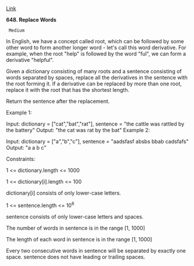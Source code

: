 [Link](https://leetcode.com/problems/replace-words)

**648. Replace Words**


     Medium

     
In English, we have a concept called root, which can be followed by some other word to form another longer word - let's call this word derivative. For example, when the root "help" is followed by the word "ful", we can form a derivative "helpful".

Given a dictionary consisting of many roots and a sentence consisting of words separated by spaces, replace all the derivatives in the sentence with the root forming it. If a derivative can be replaced by more than one root, replace it with the root that has the shortest length.

Return the sentence after the replacement.



Example 1:

Input: dictionary = ["cat","bat","rat"], sentence = "the cattle was rattled by the battery"
Output: "the cat was rat by the bat"
Example 2:

Input: dictionary = ["a","b","c"], sentence = "aadsfasf absbs bbab cadsfafs"
Output: "a a b c"


Constraints:

1 <= dictionary.length <= 1000

1 <= dictionary[i].length <= 100

dictionary[i] consists of only lower-case letters.

1 <= sentence.length <= 10<sup>6</sup>

sentence consists of only lower-case letters and spaces.

The number of words in sentence is in the range [1, 1000]

The length of each word in sentence is in the range [1, 1000]

Every two consecutive words in sentence will be separated by exactly one space.
sentence does not have leading or trailing spaces.

